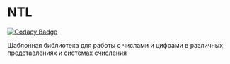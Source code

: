 # NTL

[![Codacy Badge](https://api.codacy.com/project/badge/Grade/b84126b3e9864594bb742dc46f876f99)](https://app.codacy.com/gh/xiran56/NTL?utm_source=github.com&utm_medium=referral&utm_content=xiran56/NTL&utm_campaign=Badge_Grade)

Шаблонная библиотека для работы с числами и цифрами в различных представлениях и системах счисления
